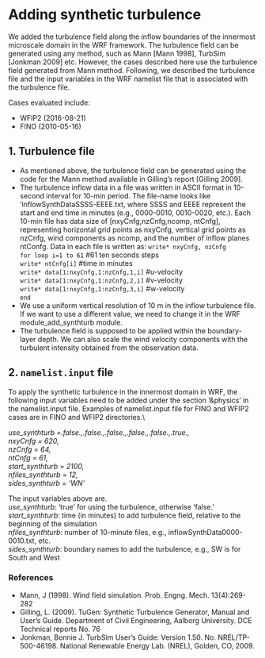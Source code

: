 # Adding synthetic turbulence
We added the turbulence field along the inflow boundaries of the innermost microscale domain in the WRF framework. The turbulence field can be generated using any method, such as Mann [Mann 1998], TurbSim [Jonkman 2009] etc. However, the cases described here use the turbulence field generated from Mann method. Following, we described the turbulence file and the input variables in the WRF namelist file that is associated with the turbulence file.

Cases evaluated include:
- WFIP2 (2016-08-21)
- FINO (2010-05-16)

## 1. Turbulence file
- As mentioned above, the turbulence field can be generated using the code for the Mann method available in Gilling’s report [Gilling 2009]. 
- The turbulence inflow data in a file was written in ASCII format in 10-second interval for 10-min period. The file-name looks like ‘inflowSynthDataSSSS-EEEE.txt, where SSSS and EEEE represent the start and end time in minutes (e.g., 0000-0010, 0010-0020, etc.). Each 10-min file has data size of [nxyCnfg,nzCnfg,ncomp, ntCnfg], representing horizontal grid points as nxyCnfg, vertical grid points as nzCnfg, wind components as ncomp, and the number of inflow planes ntConfg. Data in each file is written as:
`write* nxyCnfg, nzCnfg`\
`for loop i=1 to 61`     #61 ten seconds steps\
`write* ntCnfg[i]`  #time in minutes\
`write* data[1:nxyCnfg,1:nzCnfg,1,i]` #u-velocity\
`write* data[1:nxyCnfg,1:nzCnfg,2,i]` #v-velocity\
`write* data[1:nxyCnfg,1:nzCnfg,3,i]` #w-velocity\
`end`
- We use a uniform vertical resolution of 10 m in the inflow turbulence file. If we want to use a different value, we need to change it in the WRF module_add_synthturb module. 
- The turbulence field is supposed to be applied within the boundary-layer depth. We can also scale the wind velocity components with the turbulent intensity obtained from the observation data.

## 2. `namelist.input` file
To apply the synthetic turbulence in the innermost domain in WRF, the following input variables need to be added under the section ‘&physics’ in the namelist.input file. Examples of namelist.input file for FINO and WFIP2 cases are in FINO and WFIP2 directories.\

*use_synthturb       =.false.,.false.,.false.,.false.,.false.,.true.,* \
*nxyCnfg             = 620,* \
*nzCnfg              = 64,* \
*ntCnfg              = 61,* \
*start_synthturb     = 2100,*\
*nfiles_synthturb    = 12,*\
*sides_synthturb     = 'WN'*

The input variables above are.\
*use_synthturb*: ‘true’ for using the turbulence, otherwise ‘false.’\
*start_synthturb*: time (in minutes) to add turbulence field, relative to the beginning of the simulation \
*nfiles_synthturb*: number of 10-minute files, e.g., inflowSynthData0000-0010.txt, etc. \
*sides_synthturb*: boundary names to add the turbulence, e.g., SW is for South and West

### **References**
- Mann, J (1998). Wind field simulation. Prob. Engng. Mech. 13(4):269-282
- Gilling, L. (2009). TuGen: Synthetic Turbulence Generator, Manual and User’s Guide. Department of Civil Engineering, Aalborg University. DCE Technical reports No. 76
- Jonkman, Bonnie J. TurbSim User’s Guide: Version 1.50. No. NREL/TP-500-46198. National Renewable Energy Lab. (NREL), Golden, CO, 2009.

   
